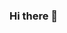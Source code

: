 ### Hi there 👋

<!--
**BENZORICH/benzorich** is a ✨ _special_ ✨ repository because its `README.md` (this file) appears on your GitHub profile.
-->
